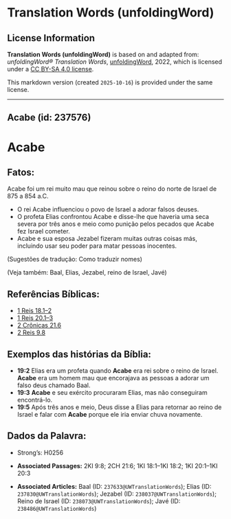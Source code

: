 # Translation Words (unfoldingWord)

## License Information

**Translation Words (unfoldingWord)** is based on and adapted from: _unfoldingWord® Translation Words_, [unfoldingWord](https://unfoldingword.org/utw), 2022, which is licensed under a [CC BY-SA 4.0 license](https://creativecommons.org/licenses/by-sa/4.0/legalcode.en).

This markdown version (created `2025-10-16`) is provided under the same license.



--------------------------------

## Acabe (id: 237576)

Acabe
=====

Fatos:
------

Acabe foi um rei muito mau que reinou sobre o reino do norte de Israel de 875 a 854 a.C.

* O rei Acabe influenciou o povo de Israel a adorar falsos deuses.
* O profeta Elias confrontou Acabe e disse\-lhe que haveria uma seca severa por três anos e meio como punição pelos pecados que Acabe fez Israel cometer.
* Acabe e sua esposa Jezabel fizeram muitas outras coisas más, incluindo usar seu poder para matar pessoas inocentes.

(Sugestões de tradução: Como traduzir nomes)

(Veja também: Baal, Elias, Jezabel, reino de Israel, Javé)

Referências Bíblicas:
---------------------

* [1 Reis 18\.1–2](https://ref.ly/1Kgs18:1-1Kgs18:2)
* [1 Reis 20\.1–3](https://ref.ly/1Kgs20:1-1Kgs20:3)
* [2 Crônicas 21\.6](https://ref.ly/2Chr21:6)
* [2 Reis 9\.8](https://ref.ly/2Kgs9:8)

Exemplos das histórias da Bíblia:
---------------------------------

* **19:2** Elias era um profeta quando **Acabe** era rei sobre o reino de Israel. **Acabe** era um homem mau que encorajava as pessoas a adorar um falso deus chamado Baal.
* **19:3** **Acabe** e seu exército procuraram Elias, mas não conseguiram encontrá\-lo.
* **19:5** Após três anos e meio, Deus disse a Elias para retornar ao reino de Israel e falar com **Acabe** porque ele iria enviar chuva novamente.

Dados da Palavra:
-----------------

* Strong’s: H0256

* **Associated Passages:** 2KI 9:8; 2CH 21:6; 1KI 18:1–1KI 18:2; 1KI 20:1–1KI 20:3
* **Associated Articles:** Baal (ID: `237633@UWTranslationWords`); Elias (ID: `237830@UWTranslationWords`); Jezabel (ID: `238037@UWTranslationWords`); Reino de Israel (ID: `238073@UWTranslationWords`); Javé (ID: `238486@UWTranslationWords`)

